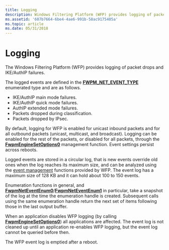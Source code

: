 ```yaml
---
title: Logging
description: Windows Filtering Platform (WFP) provides logging of packet drops and IKE/AuthIP failures.
ms.assetid: '607b7664-6be4-4ae6-991b-58ac9175405a'
ms.topic: article
ms.date: 05/31/2018
---
```


# Logging

The Windows Filtering Platform (WFP) provides logging of packet drops and IKE/AuthIP failures.

The logged events are defined in the [**FWPM\_NET\_EVENT\_TYPE**](/windows/desktop/api/Fwpmtypes/ne-fwpmtypes-fwpm_net_event_type_) enumerated type and are as follows.

-   IKE/AuthIP main mode failures.
-   IKE/AuthIP quick mode failures.
-   AuthIP extended mode failures.
-   Packets dropped during classification.
-   Packets dropped by IPsec.

By default, logging for WFP is enabled for unicast inbound packets and for all outbound packets (unicast, multicast, and broadcast). Logging can be enabled for the rest of the packets, or disabled for all packets, through the [**FwpmEngineSetOptions0**](/windows/desktop/api/Fwpmu/nf-fwpmu-fwpmenginesetoption0) management function. Event settings persist across reboots.

Logged events are stored in a circular log, that is new events override old ones when the log reaches its maximum size, and can be analyzed using the [event management](fwp-mgmt-functions.md) functions provided by WFP. The event log has a maximum size of 128 KB and it can hold about 100 to 150 events.

Enumeration functions in general, and [**FwpmNetEventEnum0**](/windows/desktop/api/Fwpmu/nf-fwpmu-fwpmneteventenum0)/[**FwpmNetEventEnum1**](/windows/desktop/api/Fwpmu/nf-fwpmu-fwpmneteventenum1) in particular, take a snapshot of the log at the time the enumeration handle is created. Subsequent calls using the same enumeration handle return the next set of items following those in the last output buffer.

When an application disables WFP logging (by calling [**FwpmEngineSetOptions0**](/windows/desktop/api/Fwpmu/nf-fwpmu-fwpmenginesetoption0)) all applications are affected. The event log is not cleaned up until an application re-enables WFP logging, but the event log cannot be queried before then.

The WFP event log is emptied after a reboot.

 

 




